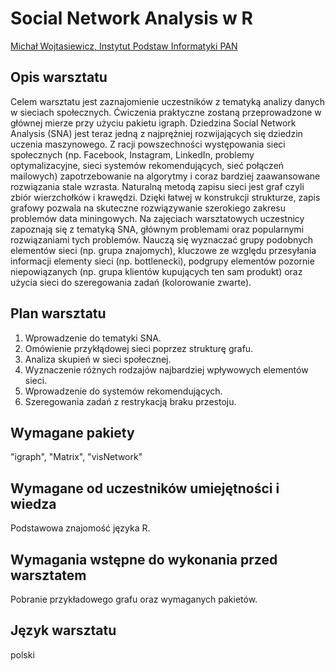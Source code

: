 # Social Network Analysis w R

[Michał Wojtasiewicz, Instytut Podstaw Informatyki PAN]()

## Opis warsztatu 

Celem warsztatu jest zaznajomienie uczestników z tematyką analizy danych w sieciach społecznych. Ćwiczenia praktyczne zostaną przeprowadzone w głównej mierze przy użyciu pakietu igraph. Dziedzina Social Network Analysis (SNA) jest teraz jedną z najprężniej rozwijających się dziedzin uczenia maszynowego. Z racji powszechności występowania sieci społecznych (np. Facebook, Instagram, LinkedIn, problemy optymalizacyjne, sieci systemów rekomendujących, sieć połączeń mailowych) zapotrzebowanie na algorytmy i coraz bardziej zaawansowane rozwiązania stale wzrasta. 
Naturalną metodą zapisu sieci jest graf czyli zbiór wierzchołków i krawędzi. Dzięki łatwej w konstrukcji strukturze, zapis grafowy pozwala na skuteczne rozwiązywanie szerokiego zakresu problemów data miningowych. Na zajęciach warsztatowych uczestnicy zapoznają się z tematyką SNA, głównym problemami oraz popularnymi rozwiązaniami tych problemów. Nauczą się wyznaczać grupy podobnych elementów sieci (np. grupa znajomych), kluczowe ze względu przesyłania informacji elementy sieci (np. bottlenecki), podgrupy elementów pozornie niepowiązanych (np. grupa klientów kupujących ten sam produkt) oraz użycia sieci do szeregowania zadań (kolorowanie zwarte). 

## Plan warsztatu 

1) Wprowadzenie do tematyki SNA.
2) Omówienie przykłądowej sieci poprzez strukturę grafu.
3) Analiza skupień w sieci społecznej.
4) Wyznaczenie różnych rodzajów najbardziej wpływowych elementów sieci.
5) Wprowadzenie do systemów rekomendujących.
6) Szeregowania zadań z restrykacją braku przestoju.

## Wymagane pakiety 



"igraph", "Matrix", "visNetwork"

## Wymagane od uczestników umiejętności i wiedza 

Podstawowa znajomość języka R.

## Wymagania wstępne do wykonania przed warsztatem 

Pobranie przykładowego grafu oraz wymaganych pakietów.

## Język warsztatu 

polski
